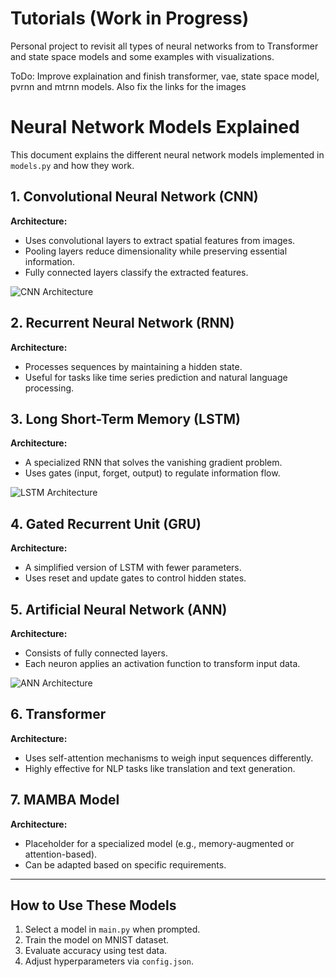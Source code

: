 # Tutorials (Work in Progress)
Personal project to revisit all types of neural networks from to Transformer and state space models
and some examples with visualizations. 

ToDo: Improve explaination and finish transformer, vae, state space model, pvrnn and mtrnn models. Also fix the links for the images

# Neural Network Models Explained

This document explains the different neural network models implemented in `models.py` and how they work.

## 1. Convolutional Neural Network (CNN)

**Architecture:**
- Uses convolutional layers to extract spatial features from images.
- Pooling layers reduce dimensionality while preserving essential information.
- Fully connected layers classify the extracted features.

![CNN Architecture](https://upload.wikimedia.org/wikipedia/commons/6/63/Typical_cnn.png)

## 2. Recurrent Neural Network (RNN)

**Architecture:**
- Processes sequences by maintaining a hidden state.
- Useful for tasks like time series prediction and natural language processing.



## 3. Long Short-Term Memory (LSTM)

**Architecture:**
- A specialized RNN that solves the vanishing gradient problem.
- Uses gates (input, forget, output) to regulate information flow.

![LSTM Architecture](https://upload.wikimedia.org/wikipedia/commons/thumb/3/3b/The_LSTM_cell.png/640px-The_LSTM_cell.png)

## 4. Gated Recurrent Unit (GRU)

**Architecture:**
- A simplified version of LSTM with fewer parameters.
- Uses reset and update gates to control hidden states.



## 5. Artificial Neural Network (ANN)

**Architecture:**
- Consists of fully connected layers.
- Each neuron applies an activation function to transform input data.

![ANN Architecture](https://upload.wikimedia.org/wikipedia/commons/e/e4/Artificial_neural_network.svg)

## 6. Transformer

**Architecture:**
- Uses self-attention mechanisms to weigh input sequences differently.
- Highly effective for NLP tasks like translation and text generation.


## 7. MAMBA Model

**Architecture:**
- Placeholder for a specialized model (e.g., memory-augmented or attention-based).
- Can be adapted based on specific requirements.

---
## **How to Use These Models**

1. Select a model in `main.py` when prompted.
2. Train the model on MNIST dataset.
3. Evaluate accuracy using test data.
4. Adjust hyperparameters via `config.json`.

